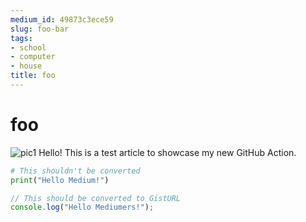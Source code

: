 ```yaml
---
medium_id: 49873c3ece59
slug: foo-bar
tags:
- school
- computer
- house
title: foo
---
```


# foo

![pic1](https://i.ibb.co/wK2bBtk/14956893075c.png)
Hello! This is a test article to showcase my new GitHub Action.

```python
# This shouldn't be converted
print("Hello Medium!")
```

```javascript #hello.js
// This should be converted to GistURL
console.log("Hello Mediumers!");
```